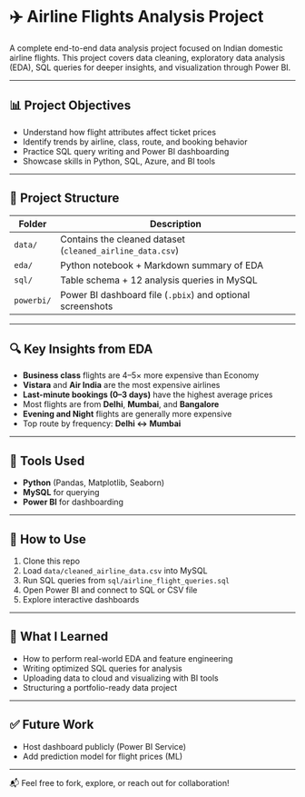 # ✈️ Airline Flights Analysis Project

A complete end-to-end data analysis project focused on Indian domestic airline flights. This project covers data cleaning, exploratory data analysis (EDA), SQL queries for deeper insights, and visualization through Power BI.

---

## 📊 Project Objectives

- Understand how flight attributes affect ticket prices
- Identify trends by airline, class, route, and booking behavior
- Practice SQL query writing and Power BI dashboarding
- Showcase skills in Python, SQL, Azure, and BI tools

---

## 📁 Project Structure

| Folder      | Description                                                   |
|-------------|---------------------------------------------------------------|
| `data/`     | Contains the cleaned dataset (`cleaned_airline_data.csv`)     |
| `eda/`      | Python notebook + Markdown summary of EDA                     |
| `sql/`      | Table schema + 12 analysis queries in MySQL                   |
| `powerbi/`  | Power BI dashboard file (`.pbix`) and optional screenshots    |

---

## 🔍 Key Insights from EDA

- **Business class** flights are 4–5× more expensive than Economy
- **Vistara** and **Air India** are the most expensive airlines
- **Last-minute bookings (0–3 days)** have the highest average prices
- Most flights are from **Delhi**, **Mumbai**, and **Bangalore**
- **Evening and Night** flights are generally more expensive
- Top route by frequency: **Delhi ↔ Mumbai**

---

## 🧰 Tools Used

- **Python** (Pandas, Matplotlib, Seaborn)
- **MySQL** for querying
- **Power BI** for dashboarding

---

## 🚀 How to Use

1. Clone this repo
2. Load `data/cleaned_airline_data.csv` into MySQL
3. Run SQL queries from `sql/airline_flight_queries.sql`
4. Open Power BI and connect to SQL or CSV file
5. Explore interactive dashboards

---

## 🧠 What I Learned

- How to perform real-world EDA and feature engineering
- Writing optimized SQL queries for analysis
- Uploading data to cloud and visualizing with BI tools
- Structuring a portfolio-ready data project

---

## ✅ Future Work

- Host dashboard publicly (Power BI Service)
- Add prediction model for flight prices (ML)

---

📬 Feel free to fork, explore, or reach out for collaboration!
